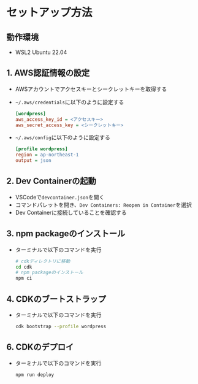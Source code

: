 # セットアップ方法

## 動作環境

- WSL2 Ubuntu 22.04

## 1. AWS認証情報の設定

- AWSアカウントでアクセスキーとシークレットキーを取得する
- `~/.aws/credentials`に以下のように設定する

    ```ini
    [wordpress]
    aws_access_key_id = <アクセスキー>
    aws_secret_access_key = <シークレットキー>
    ```

- `~/.aws/config`に以下のように設定する

    ```ini
    [profile wordpress]
    region = ap-northeast-1
    output = json
    ```

## 2. Dev Containerの起動

- VSCodeで`devcontainer.json`を開く
- コマンドパレットを開き、`Dev Containers: Reopen in Container`を選択
- Dev Containerに接続していることを確認する

## 3. npm packageのインストール

- ターミナルで以下のコマンドを実行

    ```bash
    # cdkディレクトリに移動
    cd cdk
    # npm packageのインストール
    npm ci
    ```

## 4. CDKのブートストラップ

- ターミナルで以下のコマンドを実行

    ```bash
    cdk bootstrap --profile wordpress
    ```

## 6. CDKのデプロイ

- ターミナルで以下のコマンドを実行

    ```bash
    npm run deploy
    ```
